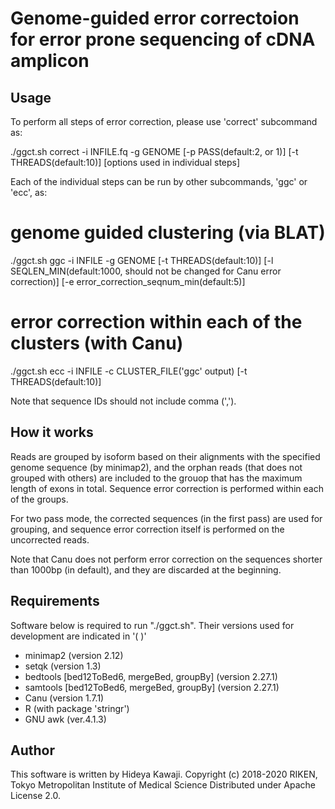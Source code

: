 # Genome-guided error correctoion for error prone sequencing of cDNA amplicon

Usage
---

To perform all steps of error correction, please use 'correct' subcommand as:

  ./ggct.sh correct -i INFILE.fq  -g GENOME [-p PASS(default:2, or 1)] [-t THREADS(default:10)] [options used in individual steps]


Each of the individual steps can be run by other subcommands,
'ggc' or 'ecc', as:

  # genome guided clustering (via BLAT)
  ./ggct.sh ggc -i INFILE -g GENOME [-t THREADS(default:10)] [-l SEQLEN_MIN(default:1000, should not be changed for Canu error correction)]  [-e error_correction_seqnum_min(default:5)]

  # error correction within each of the clusters (with Canu)
  ./ggct.sh ecc -i INFILE -c CLUSTER_FILE('ggc' output) [-t THREADS(default:10)]



Note that sequence IDs should not include comma (',').


How it works
------------
Reads are grouped by isoform based on their alignments with
the specified genome sequence (by minimap2), and the orphan
reads (that does not grouped with others) are included
to the grouop that has the maximum length of exons in total.
Sequence error correction is performed within each of the
groups.

For two pass mode, the corrected sequences (in the first pass)
are used for grouping, and sequence error correction itself is
performed on the uncorrected reads.

Note that Canu does not perform error correction on the sequences shorter
than 1000bp (in default), and they are discarded at the beginning.



Requirements
------------
Software below is required to run "./ggct.sh". Their versions used for
development are indicated in '( )'

* minimap2 (version 2.12)
* setqk (version 1.3)
* bedtools [bed12ToBed6, mergeBed, groupBy] (version 2.27.1)
* samtools [bed12ToBed6, mergeBed, groupBy] (version 2.27.1)
* Canu (version 1.7.1)
* R (with package 'stringr')
* GNU awk (ver.4.1.3)



Author
------
This software is written by Hideya Kawaji.
Copyright (c) 2018-2020 RIKEN, Tokyo Metropolitan Institute of Medical Science
Distributed under Apache License 2.0.
